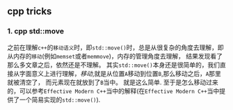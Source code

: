 ## cpp tricks

### 1. cpp std::move

之前在理解`c++`的`移动语义`时，即`std::move()`时，总是从很复杂的角度去理解，即从内存的`移动`(例如`memset`或者`memmove`)，内存的管理角度去理解，
结果发现看了那么多文章之后，依然还是不理解。
其实`std::move()`本身还是很简单的，我们直接从字面意义上进行理解，*移动*,就是从位置`A`移动到位置`B`,那么移动之后，`A`那里就被清空了，
而元素现在就放到了`B`当中。
就是这么简单.
至于是怎么移动过来的，可以参考`Effective Modern C++`当中的解释(在`Effective Modern C++`当中提供了一个简易实现的`std::move()`).
